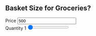 <!DOCTYPE html>
<html lang="en">
<head>
    <meta charset="UTF-8">
    <meta name="viewport" content="width=device-width, initial-scale=1.0">
    <meta http-equiv="X-UA-Compatible" content="ie=edge">
    <link rel="stylesheet" href="https://maxcdn.bootstrapcdn.com/bootstrap/4.4.1/css/bootstrap.min.css">
    <title>Ecommerce Calculator</title>
</head>
<body>
    <div class="row">
        <div class="col-sm-2 m-3 p-3"></div>
        <div class="col-sm-6 m-4 p-4">
            <div class="border text-center"> 
                <div class="jumbotron p-3 m-3 border rounded border-prilightmary justify-content-center">
                <h2 class="display:2">Basket Size for Groceries?</h2>
            <form>
                <div class="form-group">
                    <label for="Price">Price</label>
                    <input type="text" class="form-control text-left price_input" name="price" value="500"> 
                <div class="form-group">
                    <label for="quantity" class="text-left" name="quantity">
                        Quantity
                        <span class="badge badge-primary quantityLabelRange">1</span>
                    </label>
                    <input type="range" class="form-control border border-primary rounded quantity_input" value="1"
                    min="1" max="100" name="quantity">
            </form>
            <div class="text-right text-primary"><h3 class="display:3 total_price"></h3></div>
                </div>
                </div>
                </div>
        <div class="col-sm-3 m-3 p-3"></div>
        </div>
    </div>
    <script>
        // Grab Everything I need
        const priceGrabber= document.querySelector('.price_input'); //OR const priceGrabber= document.querySelector('[name=price]');
        const quantityGrabber= document.querySelector('.quantity_input'); //OR const priceGrabber= document.querySelector('[name=quantity]');
        const totalPriceGrabber= document.querySelector('.total_price');
        const labelGrabber= document.querySelector('.quantityLabelRange');
        // Create all the functions needed
        const calCulateCost = () =>{
            const price =priceGrabber.value;
            const quantity=quantityGrabber.value;
            const totalPrice= price*quantity;                    
            totalPriceGrabber.innerText=`${totalPrice.toFixed(2)} NGN`;
        }
        const quantityLabelShow = () =>{
            const quantity=quantityGrabber.value;
             labelGrabber.innerText=quantity;
        }
        // Add event listeners
        priceGrabber.addEventListener('input', calCulateCost);  // Event listener for changing the Total Cost on input of price
        quantityGrabber.addEventListener('input', calCulateCost); //Event listener for changing the Total Cost on input of Quantity
        quantityGrabber.addEventListener('input', quantityLabelShow);
        //on Run first
        calCulateCost();
    </script>
</body>
</html>
